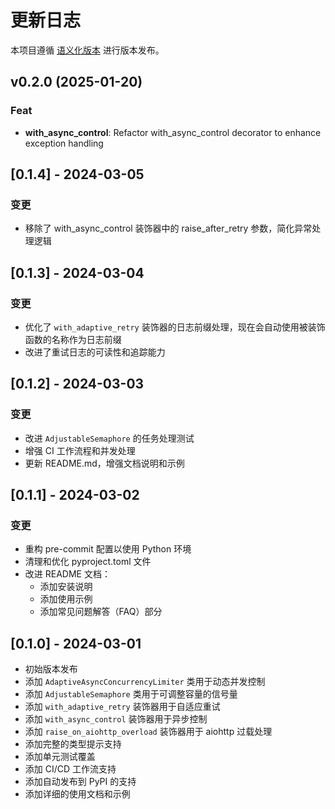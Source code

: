 # 更新日志

本项目遵循 [语义化版本](https://semver.org/lang/zh-CN/) 进行版本发布。

## v0.2.0 (2025-01-20)

### Feat

- **with_async_control**: Refactor with_async_control decorator to enhance exception handling


## [0.1.4] - 2024-03-05

### 变更
- 移除了 with_async_control 装饰器中的 raise_after_retry 参数，简化异常处理逻辑

## [0.1.3] - 2024-03-04

### 变更
- 优化了 `with_adaptive_retry` 装饰器的日志前缀处理，现在会自动使用被装饰函数的名称作为日志前缀
- 改进了重试日志的可读性和追踪能力

## [0.1.2] - 2024-03-03

### 变更
- 改进 `AdjustableSemaphore` 的任务处理测试
- 增强 CI 工作流程和并发处理
- 更新 README.md，增强文档说明和示例

## [0.1.1] - 2024-03-02

### 变更
- 重构 pre-commit 配置以使用 Python 环境
- 清理和优化 pyproject.toml 文件
- 改进 README 文档：
  - 添加安装说明
  - 添加使用示例
  - 添加常见问题解答（FAQ）部分

## [0.1.0] - 2024-03-01
- 初始版本发布
- 添加 `AdaptiveAsyncConcurrencyLimiter` 类用于动态并发控制
- 添加 `AdjustableSemaphore` 类用于可调整容量的信号量
- 添加 `with_adaptive_retry` 装饰器用于自适应重试
- 添加 `with_async_control` 装饰器用于异步控制
- 添加 `raise_on_aiohttp_overload` 装饰器用于 aiohttp 过载处理
- 添加完整的类型提示支持
- 添加单元测试覆盖
- 添加 CI/CD 工作流支持
- 添加自动发布到 PyPI 的支持
- 添加详细的使用文档和示例

